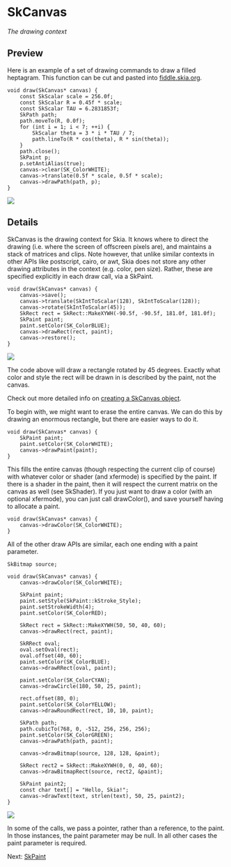 SkCanvas
========

*The drawing context*

<!-- Updated Mar 4, 2011 -->

Preview
-------

Here is an example of a set of drawing commands to draw a filled
heptagram.  This function can be cut and pasted into
[fiddle.skia.org](https://fiddle.skia.org/).

<!--?prettify lang=cc?-->

    void draw(SkCanvas* canvas) {
        const SkScalar scale = 256.0f;
        const SkScalar R = 0.45f * scale;
        const SkScalar TAU = 6.2831853f;
        SkPath path;
        path.moveTo(R, 0.0f);
        for (int i = 1; i < 7; ++i) {
            SkScalar theta = 3 * i * TAU / 7;
            path.lineTo(R * cos(theta), R * sin(theta));
        }
        path.close();
        SkPaint p;
        p.setAntiAlias(true);
        canvas->clear(SK_ColorWHITE);
        canvas->translate(0.5f * scale, 0.5f * scale);
        canvas->drawPath(path, p);
    }

<a href='https://fiddle.skia.org/c/@skcanvas_star'><img
  src='https://fiddle.skia.org/i/@skcanvas_star_raster.png'></a>

Details
-------

SkCanvas is the drawing context for Skia. It knows where to direct the
drawing (i.e. where the screen of offscreen pixels are), and maintains
a stack of matrices and clips. Note however, that unlike similar
contexts in other APIs like postscript, cairo, or awt, Skia does not
store any other drawing attributes in the context (e.g. color, pen
size). Rather, these are specified explicitly in each draw call, via a
SkPaint.

<!--?prettify lang=cc?-->

    void draw(SkCanvas* canvas) {
        canvas->save();
        canvas->translate(SkIntToScalar(128), SkIntToScalar(128));
        canvas->rotate(SkIntToScalar(45));
        SkRect rect = SkRect::MakeXYWH(-90.5f, -90.5f, 181.0f, 181.0f);
        SkPaint paint;
        paint.setColor(SK_ColorBLUE);
        canvas->drawRect(rect, paint);
        canvas->restore();
    }

<a href='https://fiddle.skia.org/c/@skcanvas_square'><img
  src='https://fiddle.skia.org/i/@skcanvas_square_raster.png'></a>

The code above will draw a rectangle rotated by 45 degrees. Exactly
what color and style the rect will be drawn in is described by the
paint, not the canvas.

Check out more detailed info on [creating a SkCanvas object](canvas).

To begin with, we might want to erase the entire canvas. We can do
this by drawing an enormous rectangle, but there are easier ways to do
it.

<!--?prettify lang=cc?-->

    void draw(SkCanvas* canvas) {
        SkPaint paint;
        paint.setColor(SK_ColorWHITE);
        canvas->drawPaint(paint);
    }

This fills the entire canvas (though respecting the current clip of
course) with whatever color or shader (and xfermode) is specified by
the paint. If there is a shader in the paint, then it will respect the
current matrix on the canvas as well (see SkShader). If you just want
to draw a color (with an optional xfermode), you can just call
drawColor(), and save yourself having to allocate a paint.

<!--?prettify lang=cc?-->

    void draw(SkCanvas* canvas) {
        canvas->drawColor(SK_ColorWHITE);
    }

All of the other draw APIs are similar, each one ending with a paint
parameter.

<!--?prettify lang=cc?-->

    SkBitmap source;

    void draw(SkCanvas* canvas) {
        canvas->drawColor(SK_ColorWHITE);

        SkPaint paint;
        paint.setStyle(SkPaint::kStroke_Style);
        paint.setStrokeWidth(4);
        paint.setColor(SK_ColorRED);

        SkRect rect = SkRect::MakeXYWH(50, 50, 40, 60);
        canvas->drawRect(rect, paint);

        SkRRect oval;
        oval.setOval(rect);
        oval.offset(40, 60);
        paint.setColor(SK_ColorBLUE);
        canvas->drawRRect(oval, paint);

        paint.setColor(SK_ColorCYAN);
        canvas->drawCircle(180, 50, 25, paint);

        rect.offset(80, 0);
        paint.setColor(SK_ColorYELLOW);
        canvas->drawRoundRect(rect, 10, 10, paint);

        SkPath path;
        path.cubicTo(768, 0, -512, 256, 256, 256);
        paint.setColor(SK_ColorGREEN);
        canvas->drawPath(path, paint);

        canvas->drawBitmap(source, 128, 128, &paint);

        SkRect rect2 = SkRect::MakeXYWH(0, 0, 40, 60);
        canvas->drawBitmapRect(source, rect2, &paint);

        SkPaint paint2;
        const char text[] = "Hello, Skia!";
        canvas->drawText(text, strlen(text), 50, 25, paint2);
    }


<a href='https://fiddle.skia.org/c/@skcanvas_paint'><img
  src='https://fiddle.skia.org/i/@skcanvas_paint_raster.png'></a>

In some of the calls, we pass a pointer, rather than a reference, to
the paint. In those instances, the paint parameter may be null. In all
other cases the paint parameter is required.

Next: [SkPaint](/user/api/skpaint)
